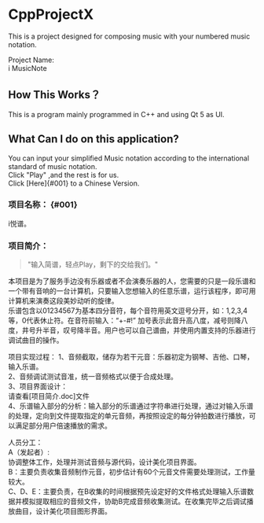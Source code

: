 # CppProjectX
This is a project designed for composing music with your numbered music notation.

Project Name:  
i MusicNote  
## How This Works？
This is a program mainly programmed in C++ and using Qt 5 as UI.  
## What Can I do on this application?
You can input your simplified Music notation according to the international standard of music notation.  
Click "Play" ,and the rest is for us.  
Click [Here]{#001} to a Chinese Version.  



### 项目名称： {#001} 
i悦谱。  
### 项目简介：

> "输入简谱，轻点Play，剩下的交给我们。"

本项目是为了服务手边没有乐器或者不会演奏乐器的人，您需要的只是一段乐谱和一个带有音响的一台计算机，只要输入您想输入的任意乐谱，运行该程序，即可用计算机来演奏这段美妙动听的旋律。  
乐谱包含以01234567为基本四分音符，每个音符用英文逗号分开，如：1,2,3,4等，0代表休止符。在音符前输入：“+-#!” 加号表示此音升高八度，减号则降八度，井号升半音，叹号降半音。用户也可以自己谱曲，并使用内置支持的乐器进行调试曲目的操作。  

项目实现过程：
1、音频截取，储存为若干元音：乐器初定为钢琴、吉他、口琴，输入乐谱。  
2、音频调试测试音准，统一音频格式以便于合成处理。  
3、项目界面设计：    
请查看[项目简介.doc]文件  
4、乐谱输入部分的分析：输入部分的乐谱通过字符串进行处理，通过对输入乐谱的处理，定向到文件提取指定的单元音频，再按照设定的每分钟拍数进行播放，可以满足部分用户倍速播放的需求。  
  
人员分工：  
A（发起者）:  
协调整体工作，处理并测试音频与源代码，设计美化项目界面。    
B：主要负责收集音频制作元音，初步估计有60个元音文件需要处理测试，工作量较大。  
C、D、E：主要负责，在B收集的时间根据预先设定好的文件格式处理输入乐谱数据并模拟提取相应的音频文件，协助B完成音频收集测试。在收集完毕之后调试播放曲目，设计美化项目图形界面。  
